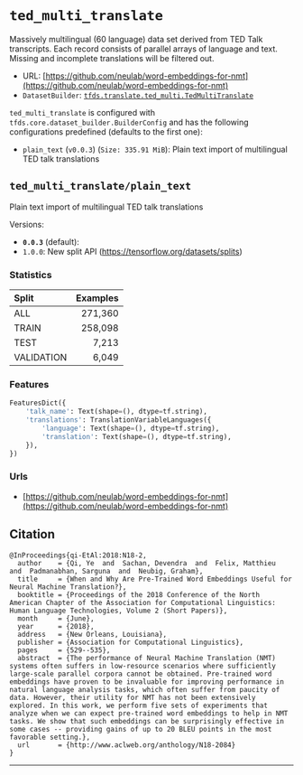 <div itemscope itemtype="http://schema.org/Dataset">
  <div itemscope itemprop="includedInDataCatalog" itemtype="http://schema.org/DataCatalog">
    <meta itemprop="name" content="TensorFlow Datasets" />
  </div>

  <meta itemprop="name" content="ted_multi_translate" />
  <meta itemprop="description" content="Massively multilingual (60 language) data set derived from TED Talk transcripts.&#10;Each record consists of parallel arrays of language and text. Missing and&#10;incomplete translations will be filtered out.&#10;&#10;&#10;To use this dataset:&#10;&#10;```python&#10;import tensorflow_datasets as tfds&#10;&#10;ds = tfds.load('ted_multi_translate', split='train')&#10;for ex in ds.take(4):&#10;  print(ex)&#10;```&#10;&#10;See [the guide](https://www.tensorflow.org/datasets/overview) for more&#10;informations on [tensorflow_datasets](https://www.tensorflow.org/datasets).&#10;&#10;" />
  <meta itemprop="url" content="https://www.tensorflow.org/datasets/catalog/ted_multi_translate" />
  <meta itemprop="sameAs" content="https://github.com/neulab/word-embeddings-for-nmt" />
  <meta itemprop="citation" content="@InProceedings{qi-EtAl:2018:N18-2,&#10;  author    = {Qi, Ye  and  Sachan, Devendra  and  Felix, Matthieu  and  Padmanabhan, Sarguna  and  Neubig, Graham},&#10;  title     = {When and Why Are Pre-Trained Word Embeddings Useful for Neural Machine Translation?},&#10;  booktitle = {Proceedings of the 2018 Conference of the North American Chapter of the Association for Computational Linguistics: Human Language Technologies, Volume 2 (Short Papers)},&#10;  month     = {June},&#10;  year      = {2018},&#10;  address   = {New Orleans, Louisiana},&#10;  publisher = {Association for Computational Linguistics},&#10;  pages     = {529--535},&#10;  abstract  = {The performance of Neural Machine Translation (NMT) systems often suffers in low-resource scenarios where sufficiently large-scale parallel corpora cannot be obtained. Pre-trained word embeddings have proven to be invaluable for improving performance in natural language analysis tasks, which often suffer from paucity of data. However, their utility for NMT has not been extensively explored. In this work, we perform five sets of experiments that analyze when we can expect pre-trained word embeddings to help in NMT tasks. We show that such embeddings can be surprisingly effective in some cases -- providing gains of up to 20 BLEU points in the most favorable setting.},&#10;  url       = {http://www.aclweb.org/anthology/N18-2084}&#10;}&#10;" />
</div>

# `ted_multi_translate`

Massively multilingual (60 language) data set derived from TED Talk transcripts.
Each record consists of parallel arrays of language and text. Missing and
incomplete translations will be filtered out.

*   URL:
    [https://github.com/neulab/word-embeddings-for-nmt](https://github.com/neulab/word-embeddings-for-nmt)
*   `DatasetBuilder`:
    [`tfds.translate.ted_multi.TedMultiTranslate`](https://github.com/tensorflow/datasets/tree/master/tensorflow_datasets/translate/ted_multi.py)

`ted_multi_translate` is configured with
`tfds.core.dataset_builder.BuilderConfig` and has the following configurations
predefined (defaults to the first one):

*   `plain_text` (`v0.0.3`) (`Size: 335.91 MiB`): Plain text import of
    multilingual TED talk translations

## `ted_multi_translate/plain_text`
Plain text import of multilingual TED talk translations

Versions:

*   **`0.0.3`** (default):
*   `1.0.0`: New split API (https://tensorflow.org/datasets/splits)

### Statistics

Split      | Examples
:--------- | -------:
ALL        | 271,360
TRAIN      | 258,098
TEST       | 7,213
VALIDATION | 6,049

### Features
```python
FeaturesDict({
    'talk_name': Text(shape=(), dtype=tf.string),
    'translations': TranslationVariableLanguages({
        'language': Text(shape=(), dtype=tf.string),
        'translation': Text(shape=(), dtype=tf.string),
    }),
})
```

### Urls

*   [https://github.com/neulab/word-embeddings-for-nmt](https://github.com/neulab/word-embeddings-for-nmt)

## Citation
```
@InProceedings{qi-EtAl:2018:N18-2,
  author    = {Qi, Ye  and  Sachan, Devendra  and  Felix, Matthieu  and  Padmanabhan, Sarguna  and  Neubig, Graham},
  title     = {When and Why Are Pre-Trained Word Embeddings Useful for Neural Machine Translation?},
  booktitle = {Proceedings of the 2018 Conference of the North American Chapter of the Association for Computational Linguistics: Human Language Technologies, Volume 2 (Short Papers)},
  month     = {June},
  year      = {2018},
  address   = {New Orleans, Louisiana},
  publisher = {Association for Computational Linguistics},
  pages     = {529--535},
  abstract  = {The performance of Neural Machine Translation (NMT) systems often suffers in low-resource scenarios where sufficiently large-scale parallel corpora cannot be obtained. Pre-trained word embeddings have proven to be invaluable for improving performance in natural language analysis tasks, which often suffer from paucity of data. However, their utility for NMT has not been extensively explored. In this work, we perform five sets of experiments that analyze when we can expect pre-trained word embeddings to help in NMT tasks. We show that such embeddings can be surprisingly effective in some cases -- providing gains of up to 20 BLEU points in the most favorable setting.},
  url       = {http://www.aclweb.org/anthology/N18-2084}
}
```

--------------------------------------------------------------------------------
